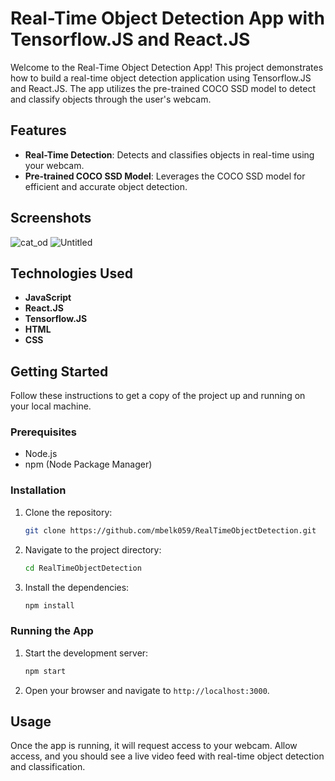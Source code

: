 # Real-Time Object Detection App with Tensorflow.JS and React.JS

Welcome to the Real-Time Object Detection App! This project demonstrates how to build a real-time object detection application using Tensorflow.JS and React.JS. The app utilizes the pre-trained COCO SSD model to detect and classify objects through the user's webcam.

## Features

- **Real-Time Detection**: Detects and classifies objects in real-time using your webcam.
- **Pre-trained COCO SSD Model**: Leverages the COCO SSD model for efficient and accurate object detection.

## Screenshots
![cat_od](https://github.com/mbelk059/ReactComputerVisionTemplate/assets/114425943/13633367-078f-47af-b3e8-4acb824e0479)
![Untitled](https://github.com/mbelk059/ReactComputerVisionTemplate/assets/114425943/e76e06e3-0e2e-4623-8c02-919df020f595)

## Technologies Used

- **JavaScript**
- **React.JS**
- **Tensorflow.JS**
- **HTML**
- **CSS**

## Getting Started

Follow these instructions to get a copy of the project up and running on your local machine.

### Prerequisites

- Node.js
- npm (Node Package Manager)

### Installation

1. Clone the repository:
    ```sh
    git clone https://github.com/mbelk059/RealTimeObjectDetection.git
    ```
2. Navigate to the project directory:
    ```sh
    cd RealTimeObjectDetection
    ```
3. Install the dependencies:
    ```sh
    npm install
    ```

### Running the App

1. Start the development server:
    ```sh
    npm start
    ```
2. Open your browser and navigate to `http://localhost:3000`.

## Usage

Once the app is running, it will request access to your webcam. Allow access, and you should see a live video feed with real-time object detection and classification.
